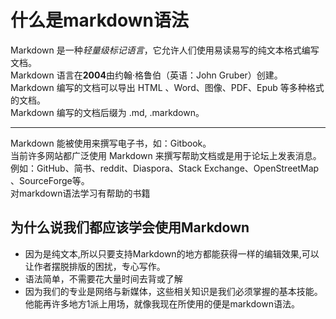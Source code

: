 # 什么是markdown语法  
Markdown 是一种*轻量级标记语言*，它允许人们使用易读易写的纯文本格式编写文档。  
Markdown 语言在**2004**由约翰·格鲁伯（英语：John Gruber）创建。  
Markdown 编写的文档可以导出 HTML 、Word、图像、PDF、Epub 等多种格式的文档。  
Markdown 编写的文档后缀为 .md, .markdown。  
- - -  
Markdown 能被使用来撰写电子书，如：Gitbook。  
当前许多网站都广泛使用 Markdown 来撰写帮助文档或是用于论坛上发表消息。例如：GitHub、简书、reddit、Diaspora、Stack Exchange、OpenStreetMap 、SourceForge等。  
对markdown语法学习有帮助的书籍  
## 为什么说我们都应该学会使用Markdown  
- 因为是纯文本,所以只要支持Markdown的地方都能获得一样的编辑效果,可以让作者摆脱排版的困扰，专心写作。  
- 语法简单，不需要花大量时间去背或了解  
- 因为我们的专业是网络与新媒体，这些相关知识是我们必须掌握的基本技能。他能再许多地方1派上用场，就像我现在所使用的便是markdown语法。  
